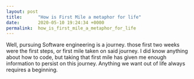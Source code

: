 ```yaml
---
layout: post
title:      "How is First Mile a metaphor for life"
date:       2020-05-10 19:24:34 +0000
permalink:  how_is_first_mile_a_metaphor_for_life
---
```



Well, pursuing Software engineering is a journey. those first two weeks were the first steps, or first mile taken on said journey. I did know anything about how to code, but taking that first mile has given me enough information to persist on this journey. Anything we want out of life always requires a beginning. 
